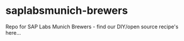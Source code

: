 # saplabsmunich-brewers
Repo for SAP Labs Munich Brewers - find our DIY/open source recipe's here...

